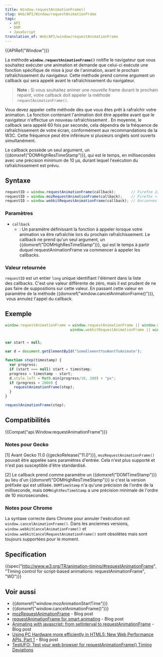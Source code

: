```yaml
---
title: Window.requestAnimationFrame()
slug: Web/API/Window/requestAnimationFrame
tags:
  - API
  - DOM
  - JavaScript
translation_of: Web/API/window/requestAnimationFrame
---
```

{{APIRef("Window")}}

La méthode **`window.requestAnimationFrame()`** notifie le navigateur que vous souhaitez exécuter une animation et demande que celui-ci exécute une fonction spécifique de mise à jour de l'animation, avant le prochain rafraîchissement du navigateur. Cette méthode prend comme argument un callback qui sera appelé avant le rafraîchissement du navigateur.

> **Note :** Si vous souhaitez animer une nouvelle frame durant le prochain repaint, votre callback doit appeler la méthode `requestAnimationFrame()`.

Vous devez appeler cette méthode dès que vous êtes prêt à rafraîchir votre animation. La fonction contenant l'animation doit être appelée avant que le navigateur n'effectue un nouveau rafraîchissement . En moyenne, le callback sera appelé 60 fois par seconde, cela dépendra de la fréquence de rafraîchissement de votre écran, conformément aux recommandations de la W3C. Cette fréquence peut être inférieure si plusieurs onglets sont ouverts simultanément.

Le callback possède un seul argument, un {{domxref("DOMHighResTimeStamp")}}, qui est le temps, en millisecondes avec une précision minimum de 10 µs, durant lequel l'exécution du rafraîchissement est prévu.

## Syntaxe

```js
requestID = window.requestAnimationFrame(callback);       // Firefox 23 / IE 10 / Chrome / Safari 7 (incl. iOS)
requestID = window.mozRequestAnimationFrame(callback);    // Firefox < 23
requestID = window.webkitRequestAnimationFrame(callback); // Anciennes versions de Safari / Chrome
```

### Paramètres

- `callback`
  - : Un paramètre définissant la fonction à appeler lorsque votre animation va être rafraîchie lors du prochain rafraîchissement. Le callback ne prend qu'un seul argument, un {{domxref("DOMHighResTimeStamp")}}, qui est le temps à partir duquel requestAnimationFrame va commencer à appeler les callbacks.

### Valeur retournée

`requestID` est un entier `long` unique identifiant l'élément dans la liste des callbacks. C'est une valeur différente de zéro, mais il est prudent de ne pas faire de suppositions sur cette valeur. En passant cette valeur en paramètre de la méthode {{domxref("window.cancelAnimationFrame()")}},  vous annulez l'appel du callback.

## Exemple

```js
window.requestAnimationFrame = window.requestAnimationFrame || window.mozRequestAnimationFrame ||
                              window.webkitRequestAnimationFrame || window.msRequestAnimationFrame;


var start = null;

var d = document.getElementById("SomeElementYouWantToAnimate");

function step(timestamp) {
  var progress;
  if (start === null) start = timestamp;
  progress = timestamp - start;
  d.style.left = Math.min(progress/10, 200) + "px";
  if (progress < 2000) {
    requestAnimationFrame(step);
  }
}

requestAnimationFrame(step);
```

## Compatibilités

{{Compat("api.Window.requestAnimationFrame")}}

### Notes pour Gecko

\[1] Avant Gecko 11.0 {{geckoRelease("11.0")}}, `mozRequestAnimationFrame()` pouvait être appelée sans paramètres d'entrée. Cela n'est plus supporté et n'est pas susceptible d'être standardisé.

\[2] Le callback prend comme paramètre un {{domxref("DOMTimeStamp")}} au lieu d'un {{domxref("DOMHighResTimeStamp")}} si c'est la version préfixée qui est utilisée. `DOMTimeStamp` n'a qu'une précision de l'ordre de la milliseconde, mais `DOMHightResTimeStamp` a une précision minimale de l'ordre de 10 microsecondes.

### Notes pour Chrome

La syntaxe correcte dans Chrome pour annuler l'exécution est `window.cancelAnimationFrame()`. Dans les anciennes versions, `window.webkitCancelAnimationFrame()` et `window.webkitCancelRequestAnimationFrame()` sont obsolètes mais sont toujours supportées pour le moment.

## Specification

{{spec("http://www.w3.org/TR/animation-timing/#requestAnimationFrame", "Timing control for script-based animations: requestAnimationFrame", "WD")}}

## Voir aussi

- {{domxref("window.mozAnimationStartTime")}}
- {{domxref("window.cancelAnimationFrame()")}}
- [mozRequestAnimationFrame](http://weblogs.mozillazine.org/roc/archives/2010/08/mozrequestanima.html) - Blog post
- [requestAnimationFrame for smart animating](http://paulirish.com/2011/requestanimationframe-for-smart-animating/) - Blog post
- [Animating with javascript: from setInterval to requestAnimationFrame](http://hacks.mozilla.org/2011/08/animating-with-javascript-from-setinterval-to-requestanimationframe/) - Blog post
- [Using PC Hardware more efficiently in HTML5: New Web Performance APIs, Part 1](http://blogs.msdn.com/b/ie/archive/2011/07/05/using-pc-hardware-more-efficiently-in-html5-new-web-performance-apis-part-1.aspx) - Blog post
- [TestUFO: Test your web browser for requestAnimationFrame() Timing Deviations](http://www.testufo.com/#test=animation-time-graph)
